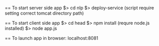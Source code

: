== To start server side app
$> cd nlp
$> deploy-service (script require setting correct tomcat directory path)

== To start client side app
$> cd head
$> npm install (requre node.js installed)
$> node app.js

== To launch app in browser:
localhost:8081
